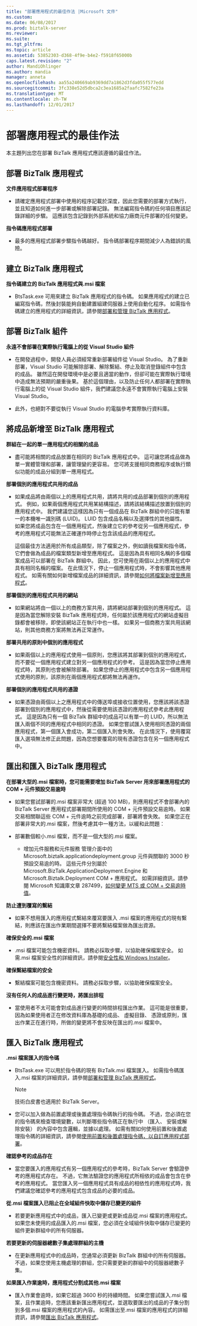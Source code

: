 ```yaml
---
title: "部署應用程式的最佳作法 |Microsoft 文件"
ms.custom: 
ms.date: 06/08/2017
ms.prod: biztalk-server
ms.reviewer: 
ms.suite: 
ms.tgt_pltfrm: 
ms.topic: article
ms.assetid: 53852303-d368-4f9e-b4e2-f5918f65000b
caps.latest.revision: "2"
author: MandiOhlinger
ms.author: mandia
manager: anneta
ms.openlocfilehash: aa55a240669ab9369dd7a1862d3fda055f577edd
ms.sourcegitcommit: 3fc338e52d5dbca2c3ea1685a2faafc7582fe23a
ms.translationtype: MT
ms.contentlocale: zh-TW
ms.lasthandoff: 12/01/2017
---
```

# <a name="best-practices-for-deploying-an-application"></a>部署應用程式的最佳作法
本主題列出您在部署 BizTalk 應用程式應該遵循的最佳作法。  
  
## <a name="deploying-a-biztalk-application"></a>部署 BizTalk 應用程式  
 **文件應用程式部署程序**  
  
-   請確定應用程式部署中使用的程序記載於深度，因此您需要的部署方式執行，並且知道如何進一步部署或解除部署記錄。 無法編寫指令碼的任何項目應該記錄詳細的步驟。 這應該包含記錄到外部系統和協力廠商元件部署的任何變更。  
  
 **指令碼應用程式部署**  
  
-   最多的應用程式部署步驟指令碼越好。 指令碼部署程序期間減少人為錯誤的風險。  
  
## <a name="creating-a-biztalk-application"></a>建立 BizTalk 應用程式  
 **指令碼建立的 BizTalk 應用程式與.msi 檔案**  
  
-   BtsTask.exe 可用來建立 BizTalk 應用程式的指令碼。 如果應用程式的建立已編寫指令碼，然後封裝能夠自動建置組建伺服器上使用自動化程序。 如需指令碼建立的應用程式的詳細資訊，請參閱[部署和管理 BizTalk 應用程式](../core/deploying-and-managing-biztalk-applications.md)。
  
## <a name="deploying-a-biztalk-assembly"></a>部署 BizTalk 組件  
 **永遠不會部署在實際執行電腦上的從 Visual Studio 組件**  
  
-   在開發過程中，開發人員必須經常重新部署組件從 Visual Studio。 為了重新部署，Visual Studio 可能解除部署、解除繫結、停止及取消登錄組件中包含的成品。 雖然這在開發環境中是必要且適當的動作，但卻可能在實際執行環境中造成無法預期的嚴重後果。 基於這個理由，以及防止任何人都部署在實際執行電腦上的從 Visual Studio 組件，我們建議您永遠不會實際執行電腦上安裝 Visual Studio。  
  
-   此外，也絕對不要從執行 Visual Studio 的電腦參考實際執行資料庫。  
  
## <a name="adding-artifacts-to-a-biztalk-application"></a>將成品新增至 BizTalk 應用程式  
 **群組在一起的單一應用程式的相關的成品**  
  
-   盡可能將相關的成品放置在相同的 BizTalk 應用程式中。 這可讓您將成品做為單一實體管理和部署，讓管理變的更容易。 您可將支援相同商務程序或執行類似功能的成品分組到單一應用程式。  
  
 **部署個別的應用程式共用的成品**  
  
-   如果成品將由兩個以上的應用程式共用，請將共用的成品部署到個別的應用程式。 例如，如果兩個應用程式共用某結構描述，請將該結構描述放置到個別的應用程式中。 我們建議您這樣因為只有一個成品在 BizTalk 群組中的只能有單一的本機唯一識別碼 (LUID)。 LUID 包含成品名稱以及選擇性的其他屬性。 如果您將成品包含在一個應用程式，然後建立它的參考從另一個應用程式，參考的應用程式可能無法正確運作時停止包含該成品的應用程式。  
  
     這個最佳方法適用於所有成品類型，除了檔案之外，例如讀我檔案和指令碼，它們會做為成品的檔案類型新增至應用程式。 這是因為具有相同名稱的多個檔案成品可以部署在 BizTalk 群組中。 因此，您可使用在兩個以上的應用程式中具有相同名稱的檔案。 在此情況下，停止一個應用程式時，不會影響其他應用程式。 如需有關如何新增檔案成品的詳細資訊，請參閱[如何將檔案新增至應用程式](../core/how-to-add-a-file-to-an-application.md)。  
  
 **部署個別的應用程式共用的網站**  
  
-   如果網站將由一個以上的商務方案共用，請將網站部署到個別的應用程式。 這是因為當您解除安裝 BizTalk 應用程式時，任何屬於該應用程式的網站虛擬目錄都會被移除，即使該網站正在執行中也一樣。 如果另一個商務方案共用該網站，則其他商務方案將無法再正常運作。  
  
 **部署共用的原則中個別的應用程式**  
  
-   如果兩個以上的應用程式使用一個原則，您應該將其部署到個別的應用程式，而不要從一個應用程式建立對另一個應用程式的參考。 這是因為當您停止應用程式時，其原則也會被解除部署。 如果您停止的應用程式中包含另一個應用程式使用的原則，該原則在兩個應用程式都將無法再運作。  
  
 **部署個別的應用程式共用的憑證**  
  
-   如果憑證由兩個以上之應用程式中的傳送埠或接收位置使用，您應該將該憑證部署到個別的應用程式中，然後從需要使用該憑證的應用程式參考此應用程式。 這是因為只有一個 BizTalk 群組中的成品可以有單一的 LUID，所以無法匯入兩個不同的應用程式中相同的憑證。 如果您嘗試匯入使用相同憑證的兩個應用程式，第一個匯入會成功，第二個匯入則會失敗。 在此情況下，使用覆寫匯入選項無法修正此問題，因為您想要覆寫的現有憑證包含在另一個應用程式中。  
  
## <a name="exporting-and-importing-a-biztalk-application"></a>匯出和匯入 BizTalk 應用程式  
 **在部署大型的.msi 檔案時，您可能需要增加 BizTalk Server 用來部署應用程式的 COM + 元件預設交易逾時**  
  
-   如果您嘗試部署的.msi 檔案非常大 (超過 100 MB)，則應用程式不會部署內的 BizTalk Server 應用程式部署期間所使用的 COM + 元件預設交易逾時。 如果交易相關聯這些 COM + 元件逾時之前完成部署，部署將會失敗。 如果您正在部署非常大的.msi 檔案，然後考慮其中一種方法，以緩和此問題：  
  
-   部署數個較小.msi 檔案，而不是一個大型的.msi 檔案。  
  
    -   增加元件服務和元件服務 管理介面中的 Microsoft.biztalk.applicationdeployment.group 元件與關聯的 3000 秒預設交易逾的時。 這些元件分別屬於 Microsoft.BizTalk.ApplicationDeployment.Engine 和 Microsoft.Biztalk.Deployment COM + 應用程式。 如需詳細資訊，請參閱 Microsoft 知識庫文章 287499，[如何變更 MTS 或 COM + 交易逾時值](https://support.microsoft.com/help/287499/how-to-change-the-transaction-time-out-value-for-mts-or-com)。  
  
 **防止遭到覆寫的繫結**  
  
-   如果不想用匯入的應用程式繫結來覆寫要匯入 .msi 檔案的應用程式的現有繫結，則應該在匯出作業期間選擇不要將繫結檔案做為匯出資源。  
  
 **確保安全的.msi 檔案**  
  
-   .msi 檔案可能包含機密資料。 請務必採取步驟，以協助確保檔案安全。 如需.msi 檔案安全性的詳細資訊，請參閱[安全性和 Windows Installer](../core/security-and-windows-installer.md)。  
  
 **確保繫結檔案的安全**  
  
-   繫結檔案可能包含機密資料。 請務必採取步驟，以協助確保檔案安全。  
  
 **沒有任何人的成品進行變更時，將匯出排程**  
  
-   當使用者不太可能會對成品進行變更的時間排程匯出作業。 這可能是很重要，因為如果使用者正在修改資料庫為基礎的成品、 虛擬目錄、 憑證或原則，匯出作業正在進行時，所做的變更將不會反映在匯出的.msi 檔案中。  
  
## <a name="importing-a-biztalk-application"></a>匯入 BizTalk 應用程式  
 **.msi 檔案匯入的指令碼**  
  
-   BtsTask.exe 可以用於指令碼的現有 BizTalk.msi 檔案匯入。 如需指令碼匯入.msi 檔案的詳細資訊，請參閱[部署和管理 BizTalk 應用程式](../core/deploying-and-managing-biztalk-applications.md)。 
  
    > [!NOTE]  
    >  技術白皮書也適用於 BizTalk Server。  
  
-   您可以加入做為前置處理或後置處理指令碼執行的指令碼。 不過，您必須在您的指令碼來檢查環境變數，以判斷哪些指令碼正在執行中 （匯入、 安裝或解除安裝） 的內容中包含邏輯，並據以處理。 如需有關如何使用前置和後置處理指令碼的詳細資訊，請參閱[使用前置和後置處理指令碼，以自訂應用程式部署](../core/using-pre-and-post-processing-scripts-to-customize-application-deployment.md)。 
  
 **確認參考的成品存在**  
  
-   當您要匯入的應用程式有另一個應用程式的參考時，BizTalk Server 會驗證參考的應用程式存在。 不過，它無法驗證您的應用程式所相依的成品會包含在參考的應用程式。 當您匯入另一個應用程式具有成品的相依性的應用程式時，我們建議您確認參考的應用程式包含成品的必要的成品。  
  
 **從.msi 檔案匯入已阻止在全域組件快取中儲存已變更的組件**  
  
-   若要更新應用程式中的成品，匯入已變更或更新成品從.msi 檔案的應用程式。 如果您未使用的成品匯入的.msi 檔案，您必須在全域組件快取中儲存已變更的組件更新群組中的所有伺服器。  
  
 **若要更新的伺服器總數子集處理群組的主機**  
  
-   在更新應用程式中的成品時，您通常必須更新 BizTalk 群組中的所有伺服器。 不過，如果您使用主機處理的群組，您只需要更新的群組中的伺服器總數子集。  
  
 **如果匯入作業逾時，應用程式分割成其他.msi 檔案**  
  
-   匯入作業會逾時，如果它超過 3600 秒的持續時間。 如果您嘗試匯入.msi 檔案，且作業逾時，您應該重新匯出應用程式，並選取要匯出的成品的子集分割到多個.msi 檔案的應用程式的內容。 如需匯出至.msi 檔案的應用程式的詳細資訊，請參閱[匯出 BizTalk 應用程式](../core/how-to-export-a-biztalk-application.md)。